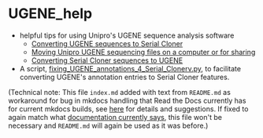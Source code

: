 # UGENE_help
* helpful tips for using Unipro's UGENE sequence analysis software
    * [Converting UGENE sequences to Serial Cloner](https://github.com/fomightez/UGENE_help/blob/master/Converting%20UGENE%20sequences%20to%20Serial%20Cloner.md)
    * [Moving Unipro UGENE sequencing files on a computer or for sharing](https://github.com/fomightez/UGENE_help/blob/master/Moving%20Unipro%20UGENE%20sequencing%20files%20on%20a%20computer%20or%20for%20sharing.md)
    * [Converting Serial Cloner sequences to UGENE](https://github.com/fomightez/UGENE_help/blob/master/Converting%20Serial%20Cloner%20sequences%20to%20UGENE.md)
* A script, [fixing_UGENE_annotations_4_Serial_Clonerv.py](https://github.com/fomightez/UGENE_help/blob/master/fixing_UGENE_annotations_4_Serial_Cloner.py), to facilitate converting UGENE's annotation entries to Serial Cloner features.


(Technical note: This file `index.md` added with text from `README.md` as workaround for bug in mkdocs handling that Read the Docs currently has for current mkdocs builds, see [here](https://github.com/rtfd/readthedocs.org/issues/1615) for details and suggestions. If fixed to again match what [documentation currently says]( https://read-the-docs.readthedocs.org/en/latest/builds.html), this file won't be necessary and `README.md` will again be used as it was before.)
